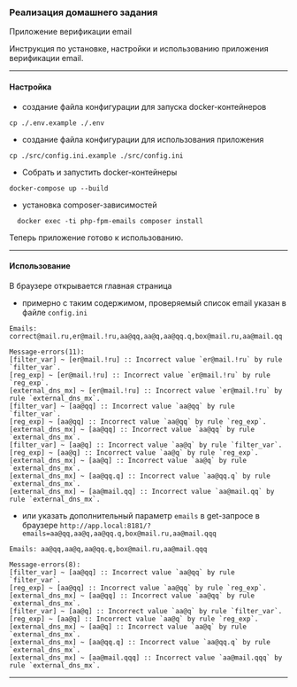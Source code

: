 ### Реализация домашнего задания

Приложение верификации email

Инструкция по установке, настройки и использованию приложения верификации email.
-- --
#### Настройка

* создание файла конфигурации для запуска docker-контейнеров
```shell
cp ./.env.example ./.env
```

* создание файла конфигурации для использования приложения
```shell
cp ./src/config.ini.example ./src/config.ini
```

* Собрать и запустить docker-контейнеры
```shell
docker-compose up --build
```

* установка composer-зависимостей
```shell
  docker exec -ti php-fpm-emails composer install
```

Теперь приложение готово к использованию.
-- --
#### Использование

В браузере открывается главная страница

* примерно с таким содержимом, проверяемый список email указан в файле `config.ini`
```
Emails: correct@mail.ru,er@mail.!ru,aa@qq,aa@q,aa@qq.q,box@mail.ru,aa@mail.qq

Message-errors(11):
[filter_var] ~ [er@mail.!ru] :: Incorrect value `er@mail.!ru` by rule `filter_var`.
[reg_exp] ~ [er@mail.!ru] :: Incorrect value `er@mail.!ru` by rule `reg_exp`.
[external_dns_mx] ~ [er@mail.!ru] :: Incorrect value `er@mail.!ru` by rule `external_dns_mx`.
[filter_var] ~ [aa@qq] :: Incorrect value `aa@qq` by rule `filter_var`.
[reg_exp] ~ [aa@qq] :: Incorrect value `aa@qq` by rule `reg_exp`.
[external_dns_mx] ~ [aa@qq] :: Incorrect value `aa@qq` by rule `external_dns_mx`.
[filter_var] ~ [aa@q] :: Incorrect value `aa@q` by rule `filter_var`.
[reg_exp] ~ [aa@q] :: Incorrect value `aa@q` by rule `reg_exp`.
[external_dns_mx] ~ [aa@q] :: Incorrect value `aa@q` by rule `external_dns_mx`.
[external_dns_mx] ~ [aa@qq.q] :: Incorrect value `aa@qq.q` by rule `external_dns_mx`.
[external_dns_mx] ~ [aa@mail.qq] :: Incorrect value `aa@mail.qq` by rule `external_dns_mx`.
```

* или указать дополнительный параметр `emails` в get-запросе в браузере
`http://app.local:8181/?emails=aa@qq,aa@q,aa@qq.q,box@mail.ru,aa@mail.qqq`
```
Emails: aa@qq,aa@q,aa@qq.q,box@mail.ru,aa@mail.qqq

Message-errors(8):
[filter_var] ~ [aa@qq] :: Incorrect value `aa@qq` by rule `filter_var`.
[reg_exp] ~ [aa@qq] :: Incorrect value `aa@qq` by rule `reg_exp`.
[external_dns_mx] ~ [aa@qq] :: Incorrect value `aa@qq` by rule `external_dns_mx`.
[filter_var] ~ [aa@q] :: Incorrect value `aa@q` by rule `filter_var`.
[reg_exp] ~ [aa@q] :: Incorrect value `aa@q` by rule `reg_exp`.
[external_dns_mx] ~ [aa@q] :: Incorrect value `aa@q` by rule `external_dns_mx`.
[external_dns_mx] ~ [aa@qq.q] :: Incorrect value `aa@qq.q` by rule `external_dns_mx`.
[external_dns_mx] ~ [aa@mail.qqq] :: Incorrect value `aa@mail.qqq` by rule `external_dns_mx`.
```
-- --
